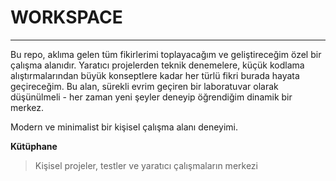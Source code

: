 # WORKSPACE
---

Bu repo, aklıma gelen tüm fikirlerimi toplayacağım ve geliştireceğim özel bir çalışma alanıdır. Yaratıcı projelerden teknik denemelere, küçük kodlama alıştırmalarından büyük konseptlere kadar her türlü fikri burada hayata geçireceğim. Bu alan, sürekli evrim geçiren bir laboratuvar olarak düşünülmeli - her zaman yeni şeyler deneyip öğrendiğim dinamik bir merkez.

Modern ve minimalist bir kişisel çalışma alanı deneyimi.
> 
**Kütüphane**  
> Kişisel projeler, testler ve yaratıcı çalışmaların merkezi
